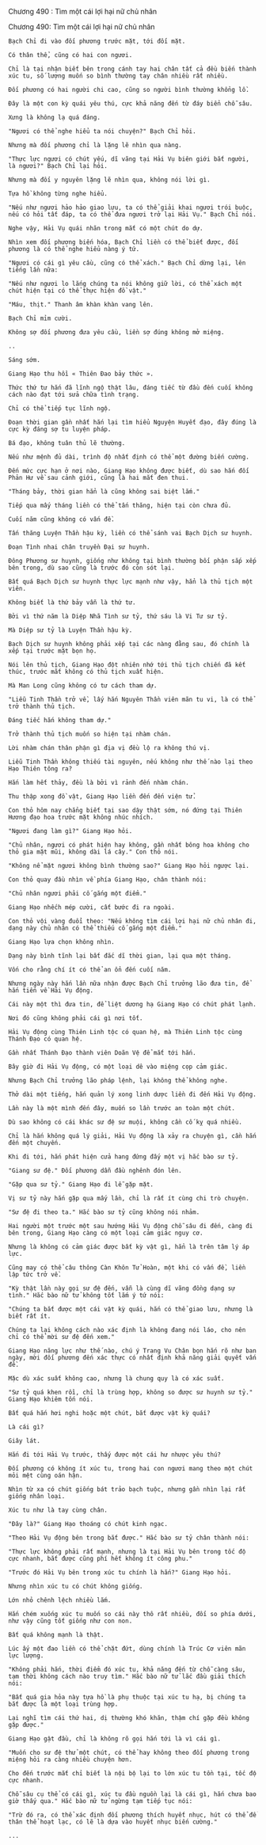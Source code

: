 




Chương 490 : Tìm một cái lợi hại nữ chủ nhân


Chương 490: Tìm một cái lợi hại nữ chủ nhân

	Bạch Chỉ đi vào đối phương trước mặt, tới đối mặt.

	Có thân thể, cũng có hai con ngươi.

	Chỉ là tại nhận biết bên trong cánh tay hai chân tất cả đều biến thành xúc tu, số lượng muốn so bình thường tay chân nhiều rất nhiều.

	Đối phương có hai người chi cao, cũng so người bình thường khổng lồ.

	Đây là một con kỳ quái yêu thú, cực khả năng đến từ đáy biển chỗ sâu.

	Xưng là không lạ quá đáng.

	"Ngươi có thể nghe hiểu ta nói chuyện?" Bạch Chỉ hỏi.

	Nhưng mà đối phương chỉ là lặng lẽ nhìn qua nàng.

	"Thực lực ngươi có chút yếu, dĩ vãng tại Hải Vụ biên giới bắt người, là ngươi?" Bạch Chỉ lại hỏi.

	Nhưng mà đối y nguyên lặng lẽ nhìn qua, không nói lời gì.

	Tựa hồ không từng nghe hiểu.

	"Nếu như ngươi hảo hảo giao lưu, ta có thể giải khai ngươi trói buộc, nếu có hỏi tất đáp, ta có thể đưa ngươi trở lại Hải Vụ." Bạch Chỉ nói.

	Nghe vậy, Hải Vụ quái nhãn trong mắt có một chút do dự.

	Nhìn xem đối phương biến hóa, Bạch Chỉ liền có thể biết được, đối phương là có thể nghe hiểu nàng ý tứ.

	"Ngươi có cái gì yêu cầu, cũng có thể xách." Bạch Chỉ dừng lại, lên tiếng lần nữa:

	"Nếu như ngươi lo lắng chúng ta nói không giữ lời, có thể xách một chút hiện tại có thể thực hiện đồ vật."

	"Máu, thịt." Thanh âm khàn khàn vang lên.

	Bạch Chỉ mỉm cười.

	Không sợ đối phương đưa yêu cầu, liền sợ đúng không mở miệng.

	..

	Sáng sớm.

	Giang Hạo thu hồi « Thiên Đao bảy thức ».

	Thức thứ tư hắn đã lĩnh ngộ thật lâu, đáng tiếc từ đầu đến cuối không cách nào đạt tới sửa chữa tình trạng.

	Chỉ có thể tiếp tục lĩnh ngộ.

	Đoạn thời gian gần nhất hắn lại tìm hiểu Nguyện Huyết đạo, đây đúng là cực kỳ đáng sợ tu luyện pháp.

	Bá đạo, không tuân thủ lẽ thường.

	Nếu như mệnh đủ dài, trình độ nhất định có thể một đường biến cường.

	Đến mức cực hạn ở nơi nào, Giang Hạo không được biết, dù sao hắn đối Phản Hư về sau cảnh giới, cũng là hai mắt đen thui.

	"Tháng bảy, thời gian hẳn là cũng không sai biệt lắm."

	Tiếp qua mấy tháng liền có thể tấn thăng, hiện tại còn chưa đủ.

	Cuối năm cũng không có vấn đề.

	Tấn thăng Luyện Thần hậu kỳ, liền có thể sánh vai Bạch Dịch sư huynh.

	Đoạn Tình nhai chân truyền Đại sư huynh.

	Đông Phương sư huynh, giống như không tại bình thường bối phận sắp xếp bên trong, dù sao cũng là trước đó còn sót lại.

	Bất quá Bạch Dịch sư huynh thực lực mạnh như vậy, hẳn là thủ tịch một viên.

	Không biết là thứ bảy vẫn là thứ tư.

	Bởi vì thứ năm là Diệp Nhã Tình sư tỷ, thứ sáu là Vi Tư sư tỷ.

	Mà Diệp sư tỷ là Luyện Thần hậu kỳ.

	Bạch Dịch sư huynh không phải xếp tại các nàng đằng sau, đó chính là xếp tại trước mặt bọn họ.

	Nói lên thủ tịch, Giang Hạo đột nhiên nhớ tới thủ tịch chiến đã kết thúc, trước mắt không có thủ tịch xuất hiện.

	Mà Man Long cũng không có tư cách tham dự.

	"Liễu Tinh Thần trở về, lấy hắn Nguyên Thần viên mãn tu vi, là có thể trở thành thủ tịch.

	Đáng tiếc hắn không tham dự."

	Trở thành thủ tịch muốn so hiện tại nhàm chán.

	Lời nhàm chán thân phận gì địa vị đều lộ ra không thú vị.

	Liễu Tinh Thần không thiếu tài nguyên, nếu không như thế nào lại theo Hạo Thiên tông ra?

	Hắn làm hết thảy, đều là bởi vì rảnh đến nhàm chán.

	Thu thập xong đồ vật, Giang Hạo liền đến đến viện tử.

	Con thỏ hôm nay chẳng biết tại sao dậy thật sớm, nó đứng tại Thiên Hương đạo hoa trước mặt không nhúc nhích.

	"Ngươi đang làm gì?" Giang Hạo hỏi.

	"Chủ nhân, ngươi có phát hiện hay không, gần nhất bông hoa không cho thỏ gia mặt mũi, không dài lá cây." Con thỏ nói.

	"Không nể mặt ngươi không bình thường sao?" Giang Hạo hỏi ngược lại.

	Con thỏ quay đầu nhìn về phía Giang Hạo, chân thành nói:

	"Chủ nhân ngươi phải cố gắng một điểm."

	Giang Hạo nhếch mép cười, cất bước đi ra ngoài.

	Con thỏ vội vàng đuổi theo: "Nếu không tìm cái lợi hại nữ chủ nhân đi, dạng này chủ nhân có thể thiếu cố gắng một điểm."

	Giang Hạo lựa chọn không nhìn.

	Dạng này bình tĩnh lại bất đắc dĩ thời gian, lại qua một tháng.

	Vốn cho rằng chí ít có thể an ổn đến cuối năm.

	Nhưng ngày này hắn lần nữa nhận được Bạch Chỉ trưởng lão đưa tin, để hắn tiến về Hải Vụ động.

	Cái này một thì đưa tin, để liệt dương hạ Giang Hạo có chút phát lạnh.

	Nơi đó cũng không phải cái gì nơi tốt.

	Hải Vụ động cùng Thiên Linh tộc có quan hệ, mà Thiên Linh tộc cùng Thánh Đạo có quan hệ.

	Gần nhất Thánh Đạo thành viên Doãn Vệ để mắt tới hắn.

	Bây giờ đi Hải Vụ động, có một loại dê vào miệng cọp cảm giác.

	Nhưng Bạch Chỉ trưởng lão pháp lệnh, lại không thể không nghe.

	Thở dài một tiếng, hắn quản lý xong linh dược liền đi đến Hải Vụ động.

	Lần này là một mình đến đây, muốn so lần trước an toàn một chút.

	Dù sao không có cái khác sư đệ sư muội, không cần cố kỵ quá nhiều.

	Chỉ là hắn không quá lý giải, Hải Vụ động là xảy ra chuyện gì, cần hắn đến một chuyến.

	Khi đi tới, hắn phát hiện cửa hang đứng đấy một vị hắc bào sư tỷ.

	"Giang sư đệ." Đối phương dẫn đầu nghênh đón lên.

	"Gặp qua sư tỷ." Giang Hạo đi lễ gặp mặt.

	Vị sư tỷ này hắn gặp qua mấy lần, chỉ là rất ít cùng chi trò chuyện.

	"Sư đệ đi theo ta." Hắc bào sư tỷ cũng không nói nhảm.

	Hai người một trước một sau hướng Hải Vụ động chỗ sâu đi đến, càng đi bên trong, Giang Hạo càng có một loại cảm giác nguy cơ.

	Nhưng là không có cảm giác được bất kỳ vật gì, hẳn là trên tâm lý áp lực.

	Cũng may có thể câu thông Càn Khôn Tử Hoàn, một khi có vấn đề, liền lập tức trở về.

	"Kỳ thật lần này gọi sư đệ đến, vẫn là cùng dĩ vãng đồng dạng sự tình." Hắc bào nữ tử không tốt lắm ý tứ nói:

	"Chúng ta bắt được một cái vật kỳ quái, hắn có thể giao lưu, nhưng là biết rất ít.

	Chúng ta lại không cách nào xác định là không đang nói láo, cho nên chỉ có thể mời sư đệ đến xem."

	Giang Hạo năng lực như thế nào, chú ý Trang Vu Chân bọn hắn rõ như ban ngày, mời đối phương đến xác thực có nhất định khả năng giải quyết vấn đề.

	Mặc dù xác suất không cao, nhưng là chung quy là có xác suất.

	"Sư tỷ quá khen rồi, chỉ là trùng hợp, không so được sư huynh sư tỷ." Giang Hạo khiêm tốn nói.

	Bất quá hắn hơi nghi hoặc một chút, bắt được vật kỳ quái?

	Là cái gì?

	Giây lát.

	Hắn đi tới Hải Vụ trước, thấy được một cái hư nhược yêu thú?

	Đối phương có không ít xúc tu, trong hai con ngươi mang theo một chút mỏi mệt cùng oán hận.

	Nhìn từ xa có chút giống bát trảo bạch tuộc, nhưng gần nhìn lại rất giống nhân loại.

	Xúc tu như là tay cùng chân.

	"Đây là?" Giang Hạo thoáng có chút kinh ngạc.

	"Theo Hải Vụ động bên trong bắt được." Hắc bào sư tỷ chân thành nói:

	"Thực lực không phải rất mạnh, nhưng là tại Hải Vụ bên trong tốc độ cực nhanh, bắt được cũng phí hết không ít công phu."

	"Trước đó Hải Vụ bên trong xúc tu chính là hắn?" Giang Hạo hỏi.

	Nhưng nhìn xúc tu có chút không giống.

	Lớn nhỏ chênh lệch nhiều lắm.

	Hắn chém xuống xúc tu muốn so cái này thô rất nhiều, đối so phía dưới, như vậy cũng tốt giống như con non.

	Bất quá không mạnh là thật.

	Lúc ấy một đao liền có thể chặt đứt, dùng chính là Trúc Cơ viên mãn lực lượng.

	"Không phải hắn, thời điểm đó xúc tu, khả năng đến từ chỗ càng sâu, tạm thời không cách nào truy tìm." Hắc bào nữ tử lắc đầu giải thích nói:

	"Bất quá gia hỏa này tựa hồ là phụ thuộc tại xúc tu hạ, bị chúng ta bắt được là một loại trùng hợp.

	Lại nghĩ tìm cái thứ hai, dị thường khó khăn, thậm chí gặp đều không gặp được."

	Giang Hạo gật đầu, chỉ là không rõ gọi hắn tới là vì cái gì.

	"Muốn cho sư đệ thử một chút, có thể hay không theo đối phương trong miệng hỏi ra càng nhiều chuyện hơn.

	Cho đến trước mắt chỉ biết là nội bộ lại to lớn xúc tu tồn tại, tốc độ cực nhanh.

	Chỗ sâu cụ thể có cái gì, xúc tu đầu nguồn lại là cái gì, hắn chưa bao giờ thấy qua." Hắc bào nữ tử ngừng tạm tiếp tục nói:

	"Trừ đó ra, có thể xác định đối phương thích huyết nhục, hút có thể để thân thể hoạt lạc, có lẽ là dựa vào huyết nhục biến cường."

	...




